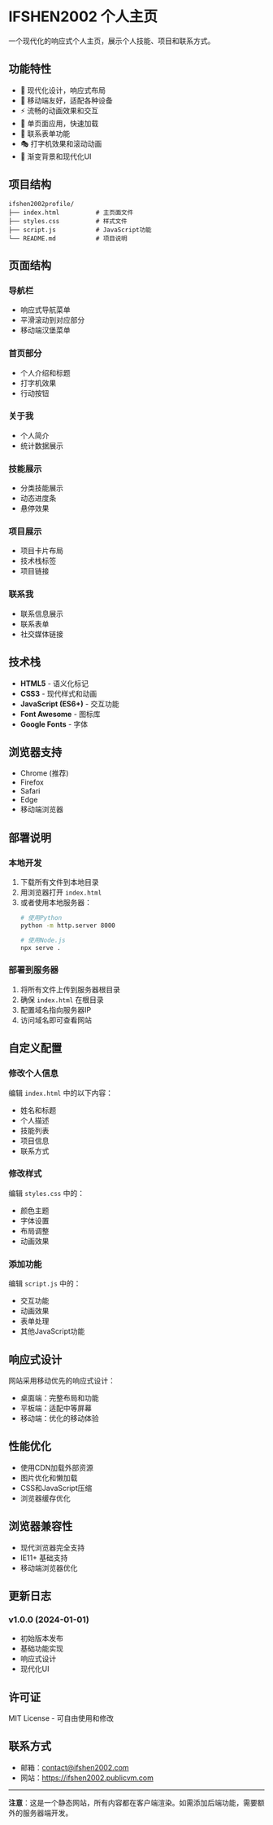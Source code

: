 # IFSHEN2002 个人主页

一个现代化的响应式个人主页，展示个人技能、项目和联系方式。

## 功能特性

- 🎨 现代化设计，响应式布局
- 📱 移动端友好，适配各种设备
- ⚡ 流畅的动画效果和交互
- 🎯 单页面应用，快速加载
- 📧 联系表单功能
- 🎭 打字机效果和滚动动画
- 🌈 渐变背景和现代化UI

## 项目结构

```
ifshen2002profile/
├── index.html          # 主页面文件
├── styles.css          # 样式文件
├── script.js           # JavaScript功能
└── README.md           # 项目说明
```

## 页面结构

### 导航栏
- 响应式导航菜单
- 平滑滚动到对应部分
- 移动端汉堡菜单

### 首页部分
- 个人介绍和标题
- 打字机效果
- 行动按钮

### 关于我
- 个人简介
- 统计数据展示

### 技能展示
- 分类技能展示
- 动态进度条
- 悬停效果

### 项目展示
- 项目卡片布局
- 技术栈标签
- 项目链接

### 联系我
- 联系信息展示
- 联系表单
- 社交媒体链接

## 技术栈

- **HTML5** - 语义化标记
- **CSS3** - 现代样式和动画
- **JavaScript (ES6+)** - 交互功能
- **Font Awesome** - 图标库
- **Google Fonts** - 字体

## 浏览器支持

- Chrome (推荐)
- Firefox
- Safari
- Edge
- 移动端浏览器

## 部署说明

### 本地开发
1. 下载所有文件到本地目录
2. 用浏览器打开 `index.html`
3. 或者使用本地服务器：
   ```bash
   # 使用Python
   python -m http.server 8000
   
   # 使用Node.js
   npx serve .
   ```

### 部署到服务器
1. 将所有文件上传到服务器根目录
2. 确保 `index.html` 在根目录
3. 配置域名指向服务器IP
4. 访问域名即可查看网站

## 自定义配置

### 修改个人信息
编辑 `index.html` 中的以下内容：
- 姓名和标题
- 个人描述
- 技能列表
- 项目信息
- 联系方式

### 修改样式
编辑 `styles.css` 中的：
- 颜色主题
- 字体设置
- 布局调整
- 动画效果

### 添加功能
编辑 `script.js` 中的：
- 交互功能
- 动画效果
- 表单处理
- 其他JavaScript功能

## 响应式设计

网站采用移动优先的响应式设计：
- 桌面端：完整布局和功能
- 平板端：适配中等屏幕
- 移动端：优化的移动体验

## 性能优化

- 使用CDN加载外部资源
- 图片优化和懒加载
- CSS和JavaScript压缩
- 浏览器缓存优化

## 浏览器兼容性

- 现代浏览器完全支持
- IE11+ 基础支持
- 移动端浏览器优化

## 更新日志

### v1.0.0 (2024-01-01)
- 初始版本发布
- 基础功能实现
- 响应式设计
- 现代化UI

## 许可证

MIT License - 可自由使用和修改

## 联系方式

- 邮箱：contact@ifshen2002.com
- 网站：https://ifshen2002.publicvm.com

---

**注意**：这是一个静态网站，所有内容都在客户端渲染。如需添加后端功能，需要额外的服务器端开发。
